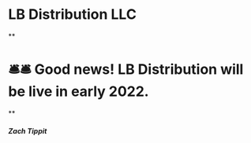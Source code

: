 # LB Distribution LLC
**

# 🛎️🛎️ Good news! LB Distribution will be live in early 2022.  

**

##### Zach Tippit
